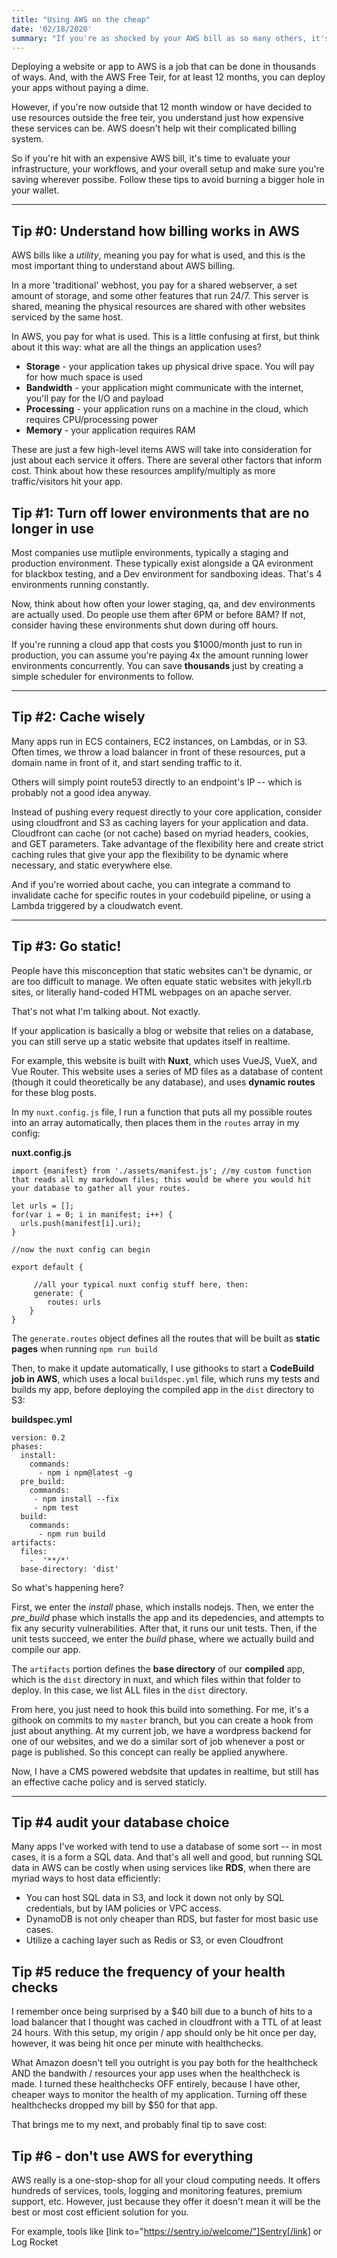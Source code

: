 ```yaml
---
title: "Using AWS on the cheap"
date: '02/18/2020'
summary: "If you're as shocked by your AWS bill as so many others, it's time to re-evaluate your infrastructure. Here are some tips and tricks to cut down on AWS costs"
---
```


Deploying a website or app to AWS is a job that can be done in thousands of ways. And, with the AWS Free Teir, for at least 12 months, you can deploy your apps without paying a dime.

However, if you're now outside that 12 month window or have decided to use resources outside the free teir, you understand just how expensive these services can be. AWS doesn't help wit their complicated billing system.

So if you're hit with an expensive AWS bill, it's time to evaluate your infrastructure, your workflows, and your overall setup and make sure you're saving wherever possibe. Follow these tips to avoid burning a bigger hole in your wallet.
___

## Tip #0: Understand how billing works in AWS
AWS bills like a *utility*, meaning you pay for what is used, and this is the most important thing to understand about AWS billing.

In a more 'traditional' webhost, you pay for a shared webserver, a set amount of storage, and some other features that run 24/7. This server is shared, meaning the physical resources are shared with other websites serviced by the same host.

In AWS, you pay for what is used. This is a little confusing at first, but think about it this way: what are all the things an application uses?
* **Storage** - your application takes up physical drive space. You will pay for how much space is used
* **Bandwidth** - your application might communicate with the internet, you'll pay for the I/O and payload
* **Processing** - your application runs on a machine in the cloud, which requires CPU/processing power
* **Memory** - your application requires RAM

These are just a few high-level items AWS will take into consideration for just about each service it offers. There are several other factors that inform cost. Think about how these resources amplify/multiply as more traffic/visitors hit your app.


## Tip #1: Turn off lower environments that are no longer in use

Most companies use mutliple environments, typically a staging and production environment. These typically exist alongside a QA evironment for blackbox testing, and a Dev environment for sandboxing ideas. That's 4 environments running constantly.

Now, think about how often your lower staging, qa, and dev environments are actually used. Do people use them after 6PM or before 8AM? If not, consider having these environments shut down during off hours.

If you're running a cloud app that costs you $1000/month just to run in production, you can assume you're paying 4x the amount running lower environments concurrently. You can save **thousands** just by creating a simple scheduler for environments to follow.

___

## Tip #2: Cache wisely

Many apps run in ECS containers, EC2 instances, on Lambdas, or in S3. Often times, we throw a load balancer in front of these resources, put a domain name in front of it, and start sending traffic to it.

Others will simply point route53 directly to an endpoint's IP -- which is probably not a good idea anyway.

Instead of pushing every request directly to your core application, consider using cloudfront and S3 as caching layers for your application and data. Cloudfront can cache (or not cache) based on myriad headers, cookies, and GET parameters. Take advantage of the flexibility here and create strict caching rules that give your app the flexibility to be dynamic where necessary, and static everywhere else.

And if you're worried about cache, you can integrate a command to invalidate cache for specific routes in your codebuild pipeline, or using a Lambda triggered by a cloudwatch event.
___

## Tip #3: Go static!

People have this misconception that static websites can't be dynamic, or are too difficult to manage. We often equate static websites with jekyll.rb sites, or literally hand-coded HTML webpages on an apache server.

That's not what I'm talking about. Not exactly.

If your application is basically a blog or website that relies on a database, you can still serve up a static website that updates itself in realtime. 

For example, this website is built with **Nuxt**, which uses VueJS, VueX, and Vue Router. This website uses a series of MD files as a database of content (though it could theoretically be any database), and uses **dynamic routes** for these blog posts. 

In my `nuxt.config.js` file, I run a function that puts all my possible routes into an array automatically, then places them in the `routes` array in my config:

**nuxt.config.js**
```
import {manifest} from './assets/manifest.js'; //my custom function that reads all my markdown files; this would be where you would hit your database to gather all your routes.

let urls = [];
for(var i = 0; i in manifest; i++) {
  urls.push(manifest[i].uri);
}

//now the nuxt config can begin

export default {
	
	 //all your typical nuxt config stuff here, then:
	 generate: {
  		routes: urls
 	}
}
```
The `generate.routes` object defines all the routes that will be built as **static pages** when running `npm run build`

Then, to make it update automatically, I use githooks to start a **CodeBuild job in AWS**, which uses a local `buildspec.yml` file, which runs my tests and builds my app, before deploying the compiled app in the `dist` directory to S3:

**buildspec.yml**

```
version: 0.2
phases:
  install: 
    commands:
      - npm i npm@latest -g
  pre_build:
    commands:
     - npm install --fix
     - npm test
  build:
    commands:
      - npm run build
artifacts:
  files:
    -  '**/*'
  base-directory: 'dist'
```

So what's happening here?

First, we enter the *install* phase, which installs nodejs.
Then, we enter the *pre_build* phase which installs the app and its depedencies, and attempts to fix any security vulnerabilities. After that, it runs our unit tests.
Then, if the unit tests succeed, we enter the *build* phase, where we actually build and compile our app.

The `artifacts` portion defines the **base directory** of our **compiled** app, which is the `dist` directory in nuxt, and which files within that folder to deploy. In this case, we list ALL files in the `dist` directory.

From here, you just need to hook this build into something. For me, it's a githook on commits to my `master` branch, but you can create a hook from just about anything. At my current job, we have a wordpress backend for one of our websites, and we do a similar sort of job whenever a post or page is published. So this concept can really be applied anywhere.

Now, I have a CMS powered webdsite that updates in realtime, but still has an effective cache policy and is served staticly.

___

## Tip #4 audit your database choice

Many apps I've worked with tend to use a database of some sort -- in most cases, it is a form a SQL data. And that's all well and good, but running SQL data in AWS can be costly when using services like **RDS**, when there are myriad ways to host data efficiently:

* You can host SQL data in S3, and lock it down not only by SQL credentials, but by IAM policies or VPC access.
* DynamoDB is not only cheaper than RDS, but faster for most basic use cases.
* Utilize a caching layer such as Redis or S3, or even Cloudfront

## Tip #5 reduce the frequency of your health checks

I remember once being surprised by a $40 bill due to a bunch of hits to a load balancer that I thought was cached in cloudfront with a TTL of at least 24 hours. With this setup, my origin / app should only be hit once per day, however, it was being hit once per minute with healthchecks.

What Amazon doesn't tell you outright is you pay both for the healthcheck AND the bandwith / resources your app uses when the healthcheck is made. I turned these healthchecks OFF entirely, because I have other, cheaper ways to monitor the health of my application. Turning off these healthchecks dropped my bill by $50 for that app.

That brings me to my next, and probably final tip to save cost:

## Tip #6 - don't use AWS for everything

AWS really is a one-stop-shop for all your cloud computing needs. It offers hundreds of services, tools, logging and monitoring features, premium support, etc. However, just because they offer it doesn't mean it will be the best or most cost efficient solution for you.

For example, tools like [link to="https://sentry.io/welcome/"]Sentry[/link] or Log Rocket